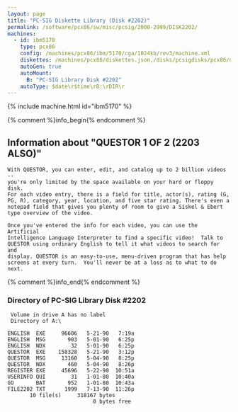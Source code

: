 ```yaml
---
layout: page
title: "PC-SIG Diskette Library (Disk #2202)"
permalink: /software/pcx86/sw/misc/pcsig/2000-2999/DISK2202/
machines:
  - id: ibm5170
    type: pcx86
    config: /machines/pcx86/ibm/5170/cga/1024kb/rev3/machine.xml
    diskettes: /machines/pcx86/diskettes.json,/disks/pcsigdisks/pcx86/diskettes.json
    autoGen: true
    autoMount:
      B: "PC-SIG Library Disk #2202"
    autoType: $date\r$time\rB:\rDIR\r
---
```


{% include machine.html id="ibm5170" %}

{% comment %}info_begin{% endcomment %}

## Information about "QUESTOR 1 OF 2 (2203 ALSO)"

    With QUESTOR, you can enter, edit, and catalog up to 2 billion videos --
    you're only limited by the space available on your hard or floppy disk.
    For each video entry, there is a field for title, actor(s), rating (G,
    PG, R), category, year, location, and five star rating. There's even a
    notepad field that gives you plenty of room to give a Siskel & Ebert
    type overview of the video.
    
    Once you've entered the info for each video, you can use the Artificial
    Intelligence Language Interpreter to find a specific video!  Talk to
    QUESTOR using ordinary English to tell it what videos to search for and
    display. QUESTOR is an easy-to-use, menu-driven program that has help
    screens at every turn.  You'll never be at a loss as to what to do next.
{% comment %}info_end{% endcomment %}


### Directory of PC-SIG Library Disk #2202

     Volume in drive A has no label
     Directory of A:\

    ENGLISH  EXE     96606   5-21-90   7:19a
    ENGLISH  MSG       903   5-01-90   6:25p
    ENGLISH  NDX        32   5-01-90   6:25p
    QUESTOR  EXE    158328   5-21-90   3:12p
    QUESTOR  MSG     13160   5-04-90   8:25p
    QUESTOR  NDX       460   5-04-90   8:26p
    REGISTER EXE     45696   5-22-90  10:51a
    USERINFO QUI        31   1-01-80  10:40a
    GO       BAT       952   1-01-80  10:43a
    FILE2202 TXT      1999   7-13-90  11:26p
           10 file(s)     318167 bytes
                               0 bytes free
